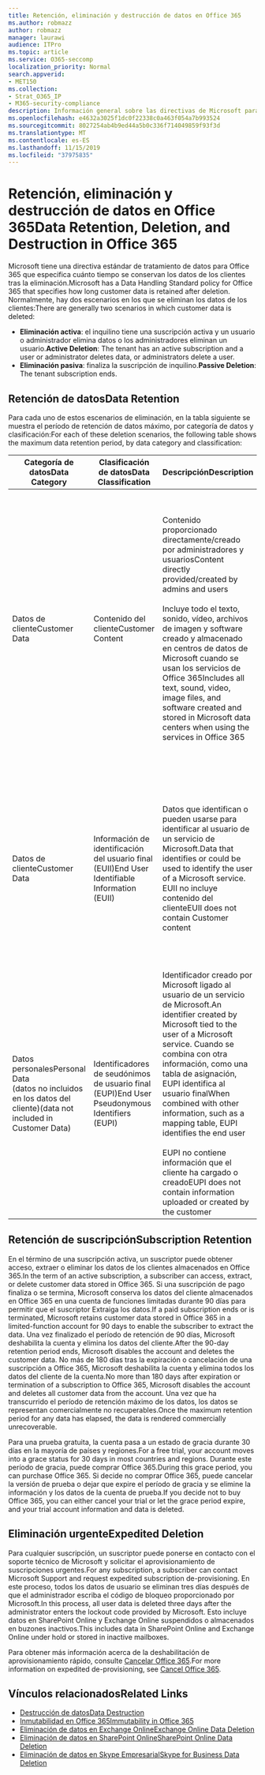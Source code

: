 ```yaml
---
title: Retención, eliminación y destrucción de datos en Office 365
ms.author: robmazz
author: robmazz
manager: laurawi
audience: ITPro
ms.topic: article
ms.service: O365-seccomp
localization_priority: Normal
search.appverid:
- MET150
ms.collection:
- Strat_O365_IP
- M365-security-compliance
description: Información general sobre las directivas de Microsoft para Office 365 relativas a la retención, eliminación y destrucción de datos.
ms.openlocfilehash: e4632a3025f1dc0f22338c0a463f054a7b993524
ms.sourcegitcommit: 8027254ab4b9ed44a5b0c336f714049859f93f3d
ms.translationtype: MT
ms.contentlocale: es-ES
ms.lasthandoff: 11/15/2019
ms.locfileid: "37975835"
---
```

# <a name="data-retention-deletion-and-destruction-in-office-365"></a><span data-ttu-id="97565-103">Retención, eliminación y destrucción de datos en Office 365</span><span class="sxs-lookup"><span data-stu-id="97565-103">Data Retention, Deletion, and Destruction in Office 365</span></span>

<span data-ttu-id="97565-104">Microsoft tiene una directiva estándar de tratamiento de datos para Office 365 que especifica cuánto tiempo se conservan los datos de los clientes tras la eliminación.</span><span class="sxs-lookup"><span data-stu-id="97565-104">Microsoft has a Data Handling Standard policy for Office 365 that specifies how long customer data is retained after deletion.</span></span> <span data-ttu-id="97565-105">Normalmente, hay dos escenarios en los que se eliminan los datos de los clientes:</span><span class="sxs-lookup"><span data-stu-id="97565-105">There are generally two scenarios in which customer data is deleted:</span></span>

- <span data-ttu-id="97565-106">**Eliminación activa**: el inquilino tiene una suscripción activa y un usuario o administrador elimina datos o los administradores eliminan un usuario.</span><span class="sxs-lookup"><span data-stu-id="97565-106">**Active Deletion**: The tenant has an active subscription and a user or administrator deletes data, or administrators delete a user.</span></span>
- <span data-ttu-id="97565-107">**Eliminación pasiva**: finaliza la suscripción de inquilino.</span><span class="sxs-lookup"><span data-stu-id="97565-107">**Passive Deletion**: The tenant subscription ends.</span></span>

## <a name="data-retention"></a><span data-ttu-id="97565-108">Retención de datos</span><span class="sxs-lookup"><span data-stu-id="97565-108">Data Retention</span></span>

<span data-ttu-id="97565-109">Para cada uno de estos escenarios de eliminación, en la tabla siguiente se muestra el período de retención de datos máximo, por categoría de datos y clasificación:</span><span class="sxs-lookup"><span data-stu-id="97565-109">For each of these deletion scenarios, the following table shows the maximum data retention period, by data category and classification:</span></span>

| <span data-ttu-id="97565-110">Categoría de datos</span><span class="sxs-lookup"><span data-stu-id="97565-110">Data Category</span></span> | <span data-ttu-id="97565-111">Clasificación de datos</span><span class="sxs-lookup"><span data-stu-id="97565-111">Data Classification</span></span> | <span data-ttu-id="97565-112">Descripción</span><span class="sxs-lookup"><span data-stu-id="97565-112">Description</span></span> | <span data-ttu-id="97565-113">Ejemplos</span><span class="sxs-lookup"><span data-stu-id="97565-113">Examples</span></span> | <span data-ttu-id="97565-114">Período de retención</span><span class="sxs-lookup"><span data-stu-id="97565-114">Retention Period</span></span> |
|-----------------|-----------------|-----------------|----------------------------------|-------------------------------|
| <span data-ttu-id="97565-115">Datos de cliente</span><span class="sxs-lookup"><span data-stu-id="97565-115">Customer Data</span></span> | <span data-ttu-id="97565-116">Contenido del cliente</span><span class="sxs-lookup"><span data-stu-id="97565-116">Customer Content</span></span>| <span data-ttu-id="97565-117">Contenido proporcionado directamente/creado por administradores y usuarios</span><span class="sxs-lookup"><span data-stu-id="97565-117">Content directly provided/created by admins and users</span></span> <br><br> <span data-ttu-id="97565-118">Incluye todo el texto, sonido, vídeo, archivos de imagen y software creado y almacenado en centros de datos de Microsoft cuando se usan los servicios de Office 365</span><span class="sxs-lookup"><span data-stu-id="97565-118">Includes all text, sound, video, image files, and software created and stored in Microsoft data centers when using the services in Office 365</span></span> | <span data-ttu-id="97565-119">Algunos ejemplos de las aplicaciones de Office 365 más usadas que permiten a los usuarios crear datos son Word, Excel, PowerPoint, Outlook y OneNote</span><span class="sxs-lookup"><span data-stu-id="97565-119">Examples of the most commonly used Office 365 applications that allow users to author data include Word, Excel, PowerPoint, Outlook, and OneNote</span></span> <br><br> <span data-ttu-id="97565-120">El contenido del cliente también incluye secretos de propiedad del cliente o proporcionados (contraseñas, certificados, claves de cifrado, claves de almacenamiento)</span><span class="sxs-lookup"><span data-stu-id="97565-120">Customer content also includes customer-owned/provided secrets (passwords, certificates, encryption keys, storage keys)</span></span> | <span data-ttu-id="97565-121">**Escenario de eliminación activa:** como máximo 30 días</span><span class="sxs-lookup"><span data-stu-id="97565-121">**Active Deletion Scenario:** at most 30 days</span></span> <br><br> <span data-ttu-id="97565-122">**Escenario de eliminación pasiva:** como máximo 180 días</span><span class="sxs-lookup"><span data-stu-id="97565-122">**Passive Deletion Scenario:** at most 180 days</span></span> |
| <span data-ttu-id="97565-123">Datos de cliente</span><span class="sxs-lookup"><span data-stu-id="97565-123">Customer Data</span></span> | <span data-ttu-id="97565-124">Información de identificación del usuario final (EUII)</span><span class="sxs-lookup"><span data-stu-id="97565-124">End User Identifiable Information (EUII)</span></span> | <span data-ttu-id="97565-125">Datos que identifican o pueden usarse para identificar al usuario de un servicio de Microsoft.</span><span class="sxs-lookup"><span data-stu-id="97565-125">Data that identifies or could be used to identify the user of a Microsoft service.</span></span> <span data-ttu-id="97565-126">EUII no incluye contenido del cliente</span><span class="sxs-lookup"><span data-stu-id="97565-126">EUII does not contain Customer content</span></span> | <span data-ttu-id="97565-127">Nombre de usuario o nombre para mostrar (Dominio\nombre de usuario)</span><span class="sxs-lookup"><span data-stu-id="97565-127">User name or display name (DOMAIN\UserName)</span></span> <br><br> <span data-ttu-id="97565-128">Nombre principal de usuario (name@domain)</span><span class="sxs-lookup"><span data-stu-id="97565-128">User principal name (name@domain)</span></span> <br><br>  <span data-ttu-id="97565-129">Direcciones IP específicas del usuario</span><span class="sxs-lookup"><span data-stu-id="97565-129">User-specific IP addresses</span></span> | <span data-ttu-id="97565-130">**Escenario de eliminación activa:** como máximo de 180 días (solo una acción de administrador de inquilinos)</span><span class="sxs-lookup"><span data-stu-id="97565-130">**Active Deletion Scenario:** at most 180 days (only a tenant administrator action)</span></span> <br><br> <span data-ttu-id="97565-131">**Escenario de eliminación pasiva:** como máximo 180 días</span><span class="sxs-lookup"><span data-stu-id="97565-131">**Passive Deletion Scenario:** at most 180 days</span></span> |
| <span data-ttu-id="97565-132">Datos personales</span><span class="sxs-lookup"><span data-stu-id="97565-132">Personal Data</span></span> <br> <span data-ttu-id="97565-133">(datos no incluidos en los datos del cliente)</span><span class="sxs-lookup"><span data-stu-id="97565-133">(data not included in Customer Data)</span></span> | <span data-ttu-id="97565-134">Identificadores de seudónimos de usuario final (EUPI)</span><span class="sxs-lookup"><span data-stu-id="97565-134">End User Pseudonymous Identifiers (EUPI)</span></span> | <span data-ttu-id="97565-135">Identificador creado por Microsoft ligado al usuario de un servicio de Microsoft.</span><span class="sxs-lookup"><span data-stu-id="97565-135">An identifier created by Microsoft tied to the user of a Microsoft service.</span></span> <span data-ttu-id="97565-136">Cuando se combina con otra información, como una tabla de asignación, EUPI identifica al usuario final</span><span class="sxs-lookup"><span data-stu-id="97565-136">When combined with other information, such as a mapping table, EUPI identifies the end user</span></span> <br><br> <span data-ttu-id="97565-137">EUPI no contiene información que el cliente ha cargado o creado</span><span class="sxs-lookup"><span data-stu-id="97565-137">EUPI does not contain information uploaded or created by the customer</span></span> | <span data-ttu-id="97565-138">GUID de usuario, PUIDs o SID</span><span class="sxs-lookup"><span data-stu-id="97565-138">User GUIDs, PUIDs, or SIDs</span></span> <br><br> <span data-ttu-id="97565-139">Identificadores de sesión</span><span class="sxs-lookup"><span data-stu-id="97565-139">Session IDs</span></span> | <span data-ttu-id="97565-140">**Escenario de eliminación activa:** como máximo 30 días</span><span class="sxs-lookup"><span data-stu-id="97565-140">**Active Deletion Scenario:** at most 30 days</span></span> <br><br> <span data-ttu-id="97565-141">**Escenario de eliminación pasiva:** como máximo 180 días</span><span class="sxs-lookup"><span data-stu-id="97565-141">**Passive Deletion Scenario:** at most 180 days</span></span> |

## <a name="subscription-retention"></a><span data-ttu-id="97565-142">Retención de suscripción</span><span class="sxs-lookup"><span data-stu-id="97565-142">Subscription Retention</span></span>

<span data-ttu-id="97565-143">En el término de una suscripción activa, un suscriptor puede obtener acceso, extraer o eliminar los datos de los clientes almacenados en Office 365.</span><span class="sxs-lookup"><span data-stu-id="97565-143">In the term of an active subscription, a subscriber can access, extract, or delete customer data stored in Office 365.</span></span> <span data-ttu-id="97565-144">Si una suscripción de pago finaliza o se termina, Microsoft conserva los datos del cliente almacenados en Office 365 en una cuenta de funciones limitadas durante 90 días para permitir que el suscriptor Extraiga los datos.</span><span class="sxs-lookup"><span data-stu-id="97565-144">If a paid subscription ends or is terminated, Microsoft retains customer data stored in Office 365 in a limited-function account for 90 days to enable the subscriber to extract the data.</span></span> <span data-ttu-id="97565-145">Una vez finalizado el período de retención de 90 días, Microsoft deshabilita la cuenta y elimina los datos del cliente.</span><span class="sxs-lookup"><span data-stu-id="97565-145">After the 90-day retention period ends, Microsoft disables the account and deletes the customer data.</span></span> <span data-ttu-id="97565-146">No más de 180 días tras la expiración o cancelación de una suscripción a Office 365, Microsoft deshabilita la cuenta y elimina todos los datos del cliente de la cuenta.</span><span class="sxs-lookup"><span data-stu-id="97565-146">No more than 180 days after expiration or termination of a subscription to Office 365, Microsoft disables the account and deletes all customer data from the account.</span></span> <span data-ttu-id="97565-147">Una vez que ha transcurrido el período de retención máximo de los datos, los datos se representan comercialmente no recuperables.</span><span class="sxs-lookup"><span data-stu-id="97565-147">Once the maximum retention period for any data has elapsed, the data is rendered commercially unrecoverable.</span></span>

<span data-ttu-id="97565-148">Para una prueba gratuita, la cuenta pasa a un estado de gracia durante 30 días en la mayoría de países y regiones.</span><span class="sxs-lookup"><span data-stu-id="97565-148">For a free trial, your account moves into a grace status for 30 days in most countries and regions.</span></span> <span data-ttu-id="97565-149">Durante este período de gracia, puede comprar Office 365.</span><span class="sxs-lookup"><span data-stu-id="97565-149">During this grace period, you can purchase Office 365.</span></span> <span data-ttu-id="97565-150">Si decide no comprar Office 365, puede cancelar la versión de prueba o dejar que expire el período de gracia y se elimine la información y los datos de la cuenta de prueba.</span><span class="sxs-lookup"><span data-stu-id="97565-150">If you decide not to buy Office 365, you can either cancel your trial or let the grace period expire, and your trial account information and data is deleted.</span></span>

## <a name="expedited-deletion"></a><span data-ttu-id="97565-151">Eliminación urgente</span><span class="sxs-lookup"><span data-stu-id="97565-151">Expedited Deletion</span></span>

<span data-ttu-id="97565-152">Para cualquier suscripción, un suscriptor puede ponerse en contacto con el soporte técnico de Microsoft y solicitar el aprovisionamiento de suscripciones urgentes.</span><span class="sxs-lookup"><span data-stu-id="97565-152">For any subscription, a subscriber can contact Microsoft Support and request expedited subscription de-provisioning.</span></span> <span data-ttu-id="97565-153">En este proceso, todos los datos de usuario se eliminan tres días después de que el administrador escriba el código de bloqueo proporcionado por Microsoft.</span><span class="sxs-lookup"><span data-stu-id="97565-153">In this process, all user data is deleted three days after the administrator enters the lockout code provided by Microsoft.</span></span> <span data-ttu-id="97565-154">Esto incluye datos en SharePoint Online y Exchange Online suspendidos o almacenados en buzones inactivos.</span><span class="sxs-lookup"><span data-stu-id="97565-154">This includes data in SharePoint Online and Exchange Online under hold or stored in inactive mailboxes.</span></span>

<span data-ttu-id="97565-155">Para obtener más información acerca de la deshabilitación de aprovisionamiento rápido, consulte [Cancelar Office 365](https://support.office.com/article/Cancel-Office-365-for-business-b1bc0bef-4608-4601-813a-cdd9f746709a).</span><span class="sxs-lookup"><span data-stu-id="97565-155">For more information on expedited de-provisioning, see [Cancel Office 365](https://support.office.com/article/Cancel-Office-365-for-business-b1bc0bef-4608-4601-813a-cdd9f746709a).</span></span>

## <a name="related-links"></a><span data-ttu-id="97565-156">Vínculos relacionados</span><span class="sxs-lookup"><span data-stu-id="97565-156">Related Links</span></span>

- [<span data-ttu-id="97565-157">Destrucción de datos</span><span class="sxs-lookup"><span data-stu-id="97565-157">Data Destruction</span></span>](office-365-data-destruction.md)
- [<span data-ttu-id="97565-158">Inmutabilidad en Office 365</span><span class="sxs-lookup"><span data-stu-id="97565-158">Immutability in Office 365</span></span>](office-365-data-immutability.md)
- [<span data-ttu-id="97565-159">Eliminación de datos en Exchange Online</span><span class="sxs-lookup"><span data-stu-id="97565-159">Exchange Online Data Deletion</span></span>](office-365-exchange-online-data-deletion.md)
- [<span data-ttu-id="97565-160">Eliminación de datos en SharePoint Online</span><span class="sxs-lookup"><span data-stu-id="97565-160">SharePoint Online Data Deletion</span></span>](office-365-sharepoint-online-data-deletion.md)
- [<span data-ttu-id="97565-161">Eliminación de datos en Skype Empresarial</span><span class="sxs-lookup"><span data-stu-id="97565-161">Skype for Business Data Deletion</span></span>](office-365-skype-data-deletion.md)